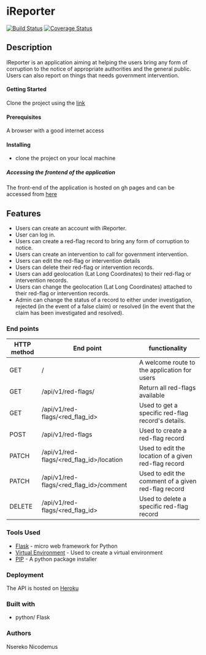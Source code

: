 # iReporter

[![Build Status](https://travis-ci.org/Nico-Nsereko/i_Reporter_api.svg?branch=develop)](https://travis-ci.org/Nico-Nsereko/i_Reporter_api) [![Coverage Status](https://coveralls.io/repos/github/Nico-Nsereko/i_Reporter_api/badge.svg?branch=develop)](https://coveralls.io/github/Nico-Nsereko/i_Reporter_api?branch=develop)

## Description
IReporter is an application aiming at helping the users bring any form of corruption to the notice of appropriate authorities and the general public. Users can also report on things that needs government intervention.

#### Getting Started
Clone the project using the [link](https://github.com/Nico-Nsereko/i_Reporter)
#### Prerequisites

 A browser with a good internet access
#### Installing
* clone the project on your local machine

 ##### Accessing the frontend of the application
The front-end of the application is hosted on gh pages and can be accessed from [here](https://nico-nsereko.github.io/i_Reporter/)

## Features

* Users can create an account with iReporter.
* User can log in.
* Users can create a red-flag record to bring any form of corruption to notice.
* Users can create an intervention to call for government intervention.
* Users can edit the red-flag or intervention details
* Users can delete their red-flag or intervention records.
* Users can add geolocation (Lat Long Coordinates) to their red-flag or intervention records.
* Users can change the geolocation (Lat Long Coordinates) attached to their red-flag or intervention records.
* Admin can change the status of a record to either under investigation, rejected (in the event of a false claim) or resolved (in the event that the claim has been investigated and resolved).

 

### End points
 HTTP method|End point|functionality 
 -----------|---------|--------------
 GET|/|A welcome route to the application for users
 GET|/api/v1/red-flags/|Return all red-flags available
 GET|/api/v1/red-flags/<red_flag_id>|Used to get a specific red-flag record's details.
 POST|/api/v1/red-flags|Used to create a red-flag record
 PATCH|/api/v1/red-flags/<red_flag_id>/location|Used to edit the location of a given red-flag record 
 PATCH|/api/v1/red-flags/<red_flag_id>/comment|Used to edit the comment of a given red-flag record
 DELETE|/api/v1/red-flags/<red_flag_id>|Used to delete a specific red-flag record 
 
 ### Tools Used
 * [Flask](http://flask.pocoo.org/) - micro web framework for Python
 * [Virtual Environment](https://virtualenv.pypa.io/en/stable/) - Used to create a virtual environment
 * [PIP](https://pip.pypa.io/en/stable/) - A python package installer
 
 ### Deployment
 
 The API is hosted on [Heroku](https://nicoireporter.herokuapp.com/)
 
 ### Built with 
 * python/ Flask
 ### Authors
 Nsereko Nicodemus
